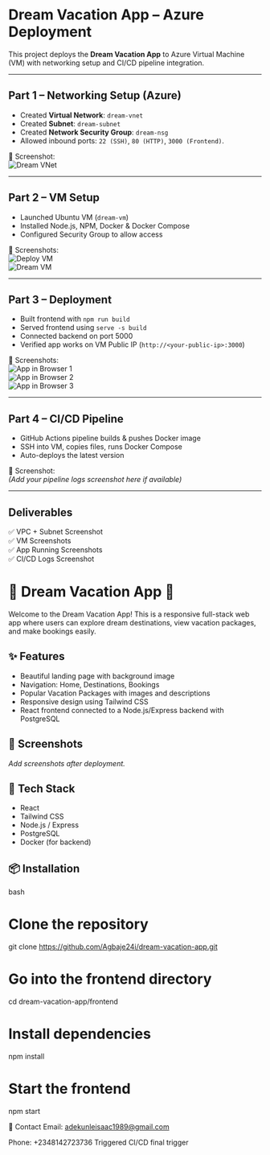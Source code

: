 # Dream Vacation App – Azure Deployment

This project deploys the **Dream Vacation App** to Azure Virtual Machine (VM) with networking setup and CI/CD pipeline integration.

---

## Part 1 – Networking Setup (Azure)
- Created **Virtual Network**: `dream-vnet`
- Created **Subnet**: `dream-subnet`
- Created **Network Security Group**: `dream-nsg`
- Allowed inbound ports: `22 (SSH)`, `80 (HTTP)`, `3000 (Frontend)`.

📸 Screenshot:  
![Dream VNet](./screenshots/dream%20vnet.png)

---

## Part 2 – VM Setup
- Launched Ubuntu VM (`dream-vm`)
- Installed Node.js, NPM, Docker & Docker Compose
- Configured Security Group to allow access

📸 Screenshots:  
![Deploy VM](./screenshots/deploy%20vm.png)  
![Dream VM](./screenshots/dream%20vm.png)

---

## Part 3 – Deployment
- Built frontend with `npm run build`
- Served frontend using `serve -s build`
- Connected backend on port 5000
- Verified app works on VM Public IP (`http://<your-public-ip>:3000`)

📸 Screenshots:  
![App in Browser 1](./screenshots/app%20in%20browser1.png)  
![App in Browser 2](./screenshots/app%20in%20browser2.png)  
![App in Browser 3](./screenshots/app%20in%20browser3.png)

---

## Part 4 – CI/CD Pipeline
- GitHub Actions pipeline builds & pushes Docker image
- SSH into VM, copies files, runs Docker Compose
- Auto-deploys the latest version

📸 Screenshot:  
*(Add your pipeline logs screenshot here if available)*

---

## Deliverables
✅ VPC + Subnet Screenshot  
✅ VM Screenshots  
✅ App Running Screenshots  
✅ CI/CD Logs Screenshot
# 🌴 Dream Vacation App 🛫

Welcome to the Dream Vacation App! This is a responsive full-stack web app where users can explore dream destinations, view vacation packages, and make bookings easily.

## ✨ Features

- Beautiful landing page with background image
- Navigation: Home, Destinations, Bookings
- Popular Vacation Packages with images and descriptions
- Responsive design using Tailwind CSS
- React frontend connected to a Node.js/Express backend with PostgreSQL

## 📸 Screenshots

_Add screenshots after deployment._

## 🔧 Tech Stack

- React
- Tailwind CSS
- Node.js / Express
- PostgreSQL
- Docker (for backend)

## 📦 Installation

bash
# Clone the repository
git clone https://github.com/Agbaje24i/dream-vacation-app.git

# Go into the frontend directory
cd dream-vacation-app/frontend

# Install dependencies
npm install

# Start the frontend
npm start

🤝 Contact
Email: adekunleisaac1989@gmail.com

Phone: +2348142723736
Triggered CI/CD
final trigger
